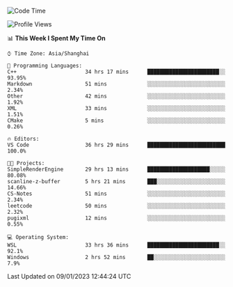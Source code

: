 <!--START_SECTION:waka-->
![Code Time](http://img.shields.io/badge/Code%20Time-566%20hrs%203%20mins-blue)

![Profile Views](http://img.shields.io/badge/Profile%20Views-1-blue)

📊 **This Week I Spent My Time On** 

```text
⌚︎ Time Zone: Asia/Shanghai

💬 Programming Languages: 
C++                      34 hrs 17 mins      ███████████████████████░░   93.95% 
Markdown                 51 mins             ░░░░░░░░░░░░░░░░░░░░░░░░░   2.34% 
Other                    42 mins             ░░░░░░░░░░░░░░░░░░░░░░░░░   1.92% 
XML                      33 mins             ░░░░░░░░░░░░░░░░░░░░░░░░░   1.51% 
CMake                    5 mins              ░░░░░░░░░░░░░░░░░░░░░░░░░   0.26%

🔥 Editors: 
VS Code                  36 hrs 29 mins      █████████████████████████   100.0%

🐱‍💻 Projects: 
SimpleRenderEngine       29 hrs 13 mins      ████████████████████░░░░░   80.08% 
scanline-z-buffer        5 hrs 21 mins       ███░░░░░░░░░░░░░░░░░░░░░░   14.66% 
CS-Notes                 51 mins             ░░░░░░░░░░░░░░░░░░░░░░░░░   2.34% 
leetcode                 50 mins             ░░░░░░░░░░░░░░░░░░░░░░░░░   2.32% 
pugixml                  12 mins             ░░░░░░░░░░░░░░░░░░░░░░░░░   0.55%

💻 Operating System: 
WSL                      33 hrs 36 mins      ███████████████████████░░   92.1% 
Windows                  2 hrs 52 mins       ██░░░░░░░░░░░░░░░░░░░░░░░   7.9%

```


 Last Updated on 09/01/2023 12:44:24 UTC
<!--END_SECTION:waka-->